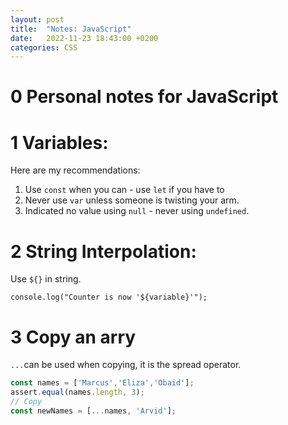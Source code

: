 ```yaml
---
layout: post
title:  "Notes: JavaScript"
date:   2022-11-23 18:43:00 +0200
categories: CSS
---
```


# 0 Personal notes for JavaScript

# 1 Variables:

Here are my recommendations:

1. Use `const` when you can - use `let` if you have to
2. Never use `var` unless someone is twisting your arm.
3. Indicated no value using `null` - never using `undefined`.

# 2 String Interpolation:

Use `${}` in string.

`console.log("Counter is now '${variable}'");`

# 3 Copy an arry

`...`can be used when copying, it is the spread operator.

```js
const names = ['Marcus','Eliza','Obaid'];
assert.equal(names.length, 3);
// Copy
const newNames = [...names, 'Arvid'];
```